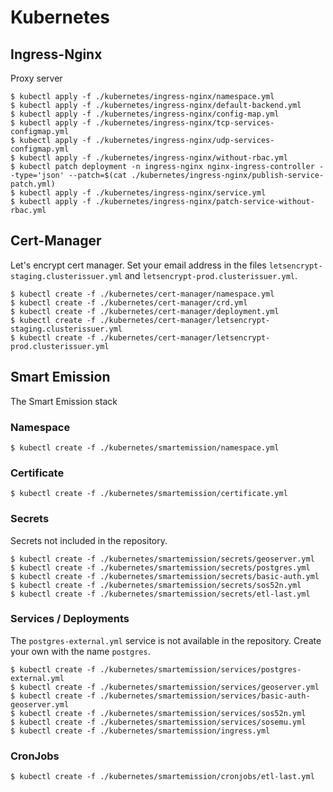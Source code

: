 # Kubernetes

## Ingress-Nginx

Proxy server

```
$ kubectl apply -f ./kubernetes/ingress-nginx/namespace.yml
$ kubectl apply -f ./kubernetes/ingress-nginx/default-backend.yml
$ kubectl apply -f ./kubernetes/ingress-nginx/config-map.yml
$ kubectl apply -f ./kubernetes/ingress-nginx/tcp-services-configmap.yml
$ kubectl apply -f ./kubernetes/ingress-nginx/udp-services-configmap.yml
$ kubectl apply -f ./kubernetes/ingress-nginx/without-rbac.yml
$ kubectl patch deployment -n ingress-nginx nginx-ingress-controller --type='json' --patch=$(cat ./kubernetes/ingress-nginx/publish-service-patch.yml)
$ kubectl apply -f ./kubernetes/ingress-nginx/service.yml
$ kubectl apply -f ./kubernetes/ingress-nginx/patch-service-without-rbac.yml
```

## Cert-Manager

Let's encrypt cert manager. Set your email address in the files `letsencrypt-staging.clusterissuer.yml` and `letsencrypt-prod.clusterissuer.yml`.

```
$ kubectl create -f ./kubernetes/cert-manager/namespace.yml
$ kubectl create -f ./kubernetes/cert-manager/crd.yml
$ kubectl create -f ./kubernetes/cert-manager/deployment.yml
$ kubectl create -f ./kubernetes/cert-manager/letsencrypt-staging.clusterissuer.yml
$ kubectl create -f ./kubernetes/cert-manager/letsencrypt-prod.clusterissuer.yml
```

## Smart Emission

The Smart Emission stack

### Namespace

```
$ kubectl create -f ./kubernetes/smartemission/namespace.yml
```

### Certificate

```
$ kubectl create -f ./kubernetes/smartemission/certificate.yml
```

### Secrets

Secrets not included in the repository.

```
$ kubectl create -f ./kubernetes/smartemission/secrets/geoserver.yml
$ kubectl create -f ./kubernetes/smartemission/secrets/postgres.yml
$ kubectl create -f ./kubernetes/smartemission/secrets/basic-auth.yml
$ kubectl create -f ./kubernetes/smartemission/secrets/sos52n.yml
$ kubectl create -f ./kubernetes/smartemission/secrets/etl-last.yml
```

### Services / Deployments

The `postgres-external.yml` service is not available in the repository. Create your own with the name `postgres`.

```
$ kubectl create -f ./kubernetes/smartemission/services/postgres-external.yml
$ kubectl create -f ./kubernetes/smartemission/services/geoserver.yml
$ kubectl create -f ./kubernetes/smartemission/services/basic-auth-geoserver.yml
$ kubectl create -f ./kubernetes/smartemission/services/sos52n.yml
$ kubectl create -f ./kubernetes/smartemission/services/sosemu.yml
$ kubectl create -f ./kubernetes/smartemission/ingress.yml
```

### CronJobs

```
$ kubectl create -f ./kubernetes/smartemission/cronjobs/etl-last.yml
```
